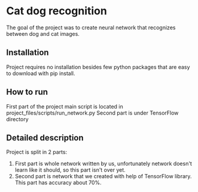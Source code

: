Cat dog recognition
=
The goal of the project was to create neural network that recognizes between dog and cat images.

Installation
-
Project requires no installation besides few python packages that are easy to download with pip install.

How to run
-
First part of the project main script is located in project_files/scripts/run_network.py
Second part is under TensorFlow directory

Detailed description
-
Project is split in 2 parts:
1. First part is whole network written by us, unfortunately network doesn't learn like it should, so this part isn't over yet.
2. Second part is network that we created with help of TensorFlow library. This part has accuracy about 70%.
